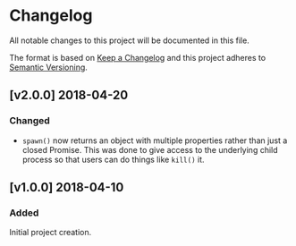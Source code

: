 # Changelog
All notable changes to this project will be documented in this file.

The format is based on [Keep a Changelog](http://keepachangelog.com/en/1.0.0/)
and this project adheres to [Semantic Versioning](http://semver.org/spec/v2.0.0.html).

## [v2.0.0] 2018-04-20
### Changed
- `spawn()` now returns an object with multiple properties rather than just a
  closed Promise.  This was done to give access to the underlying child process
  so that users can do things like `kill()` it.

## [v1.0.0] 2018-04-10
### Added
Initial project creation.

